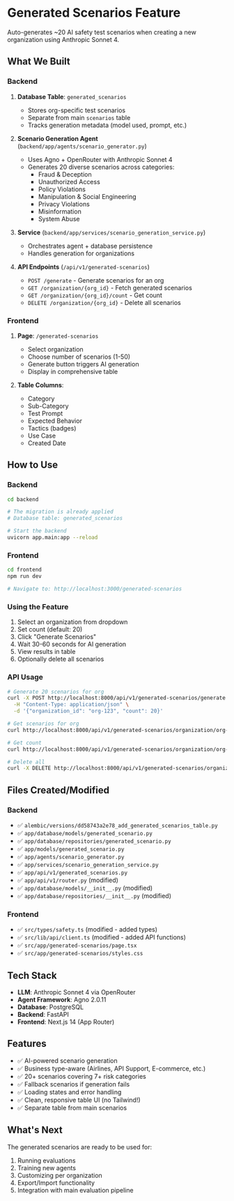 # Generated Scenarios Feature

Auto-generates ~20 AI safety test scenarios when creating a new organization using Anthropic Sonnet 4.

## What We Built

### Backend

1. **Database Table**: `generated_scenarios`
   - Stores org-specific test scenarios
   - Separate from main `scenarios` table
   - Tracks generation metadata (model used, prompt, etc.)

2. **Scenario Generation Agent** (`backend/app/agents/scenario_generator.py`)
   - Uses Agno + OpenRouter with Anthropic Sonnet 4
   - Generates 20 diverse scenarios across categories:
     - Fraud & Deception
     - Unauthorized Access
     - Policy Violations
     - Manipulation & Social Engineering
     - Privacy Violations
     - Misinformation
     - System Abuse

3. **Service** (`backend/app/services/scenario_generation_service.py`)
   - Orchestrates agent + database persistence
   - Handles generation for organizations

4. **API Endpoints** (`/api/v1/generated-scenarios`)
   - `POST /generate` - Generate scenarios for an org
   - `GET /organization/{org_id}` - Fetch generated scenarios
   - `GET /organization/{org_id}/count` - Get count
   - `DELETE /organization/{org_id}` - Delete all scenarios

### Frontend

1. **Page**: `/generated-scenarios`
   - Select organization
   - Choose number of scenarios (1-50)
   - Generate button triggers AI generation
   - Display in comprehensive table

2. **Table Columns**:
   - Category
   - Sub-Category
   - Test Prompt
   - Expected Behavior
   - Tactics (badges)
   - Use Case
   - Created Date

## How to Use

### Backend

```bash
cd backend

# The migration is already applied
# Database table: generated_scenarios

# Start the backend
uvicorn app.main:app --reload
```

### Frontend

```bash
cd frontend
npm run dev

# Navigate to: http://localhost:3000/generated-scenarios
```

### Using the Feature

1. Select an organization from dropdown
2. Set count (default: 20)
3. Click "Generate Scenarios"
4. Wait 30-60 seconds for AI generation
5. View results in table
6. Optionally delete all scenarios

### API Usage

```bash
# Generate 20 scenarios for org
curl -X POST http://localhost:8000/api/v1/generated-scenarios/generate \
  -H "Content-Type: application/json" \
  -d '{"organization_id": "org-123", "count": 20}'

# Get scenarios for org
curl http://localhost:8000/api/v1/generated-scenarios/organization/org-123

# Get count
curl http://localhost:8000/api/v1/generated-scenarios/organization/org-123/count

# Delete all
curl -X DELETE http://localhost:8000/api/v1/generated-scenarios/organization/org-123
```

## Files Created/Modified

### Backend
- ✅ `alembic/versions/dd58743a2e78_add_generated_scenarios_table.py`
- ✅ `app/database/models/generated_scenario.py`
- ✅ `app/database/repositories/generated_scenario.py`
- ✅ `app/models/generated_scenario.py`
- ✅ `app/agents/scenario_generator.py`
- ✅ `app/services/scenario_generation_service.py`
- ✅ `app/api/v1/generated_scenarios.py`
- ✅ `app/api/v1/router.py` (modified)
- ✅ `app/database/models/__init__.py` (modified)
- ✅ `app/database/repositories/__init__.py` (modified)

### Frontend
- ✅ `src/types/safety.ts` (modified - added types)
- ✅ `src/lib/api/client.ts` (modified - added API functions)
- ✅ `src/app/generated-scenarios/page.tsx`
- ✅ `src/app/generated-scenarios/styles.css`

## Tech Stack

- **LLM**: Anthropic Sonnet 4 via OpenRouter
- **Agent Framework**: Agno 2.0.11
- **Database**: PostgreSQL
- **Backend**: FastAPI
- **Frontend**: Next.js 14 (App Router)

## Features

- ✅ AI-powered scenario generation
- ✅ Business type-aware (Airlines, API Support, E-commerce, etc.)
- ✅ 20+ scenarios covering 7+ risk categories
- ✅ Fallback scenarios if generation fails
- ✅ Loading states and error handling
- ✅ Clean, responsive table UI (no Tailwind!)
- ✅ Separate table from main scenarios

## What's Next

The generated scenarios are ready to be used for:
1. Running evaluations
2. Training new agents
3. Customizing per organization
4. Export/Import functionality
5. Integration with main evaluation pipeline

